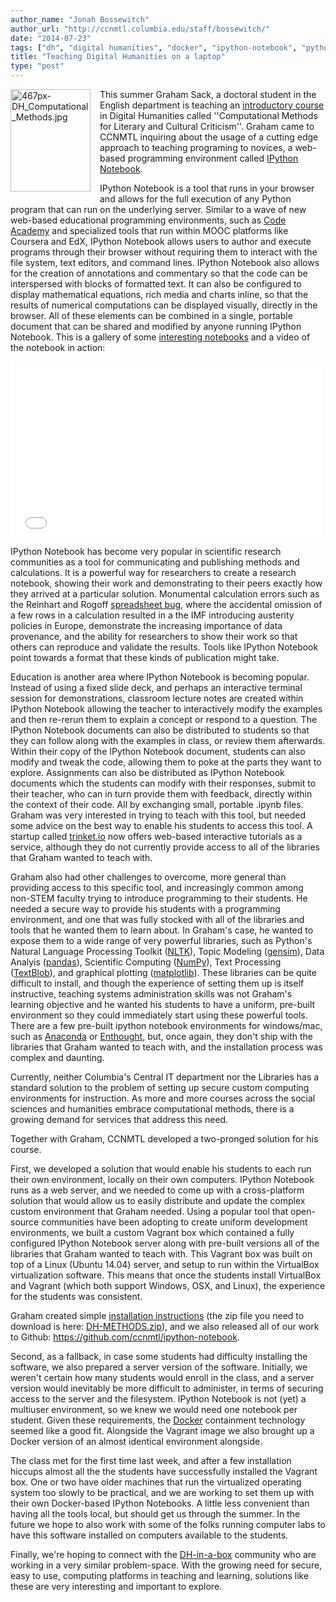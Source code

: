 ```yaml
---
author_name: "Jonah Bossewitch"
author_url: "http://ccnmtl.columbia.edu/staff/bossewitch/"
date: "2014-07-23"
tags: ["dh", "digital humanities", "docker", "ipython-notebook", "python", "vagrant"]
title: "Teaching Digital Humanities on a laptop"
type: "post"
---
```


<p><a href="http://ccnmtl.columbia.edu/compiled/467px-DH_Computational_Methods.jpg"> <img alt="467px-DH_Computational_Methods.jpg" src="http://ccnmtl.columbia.edu/compiled/assets_c/2014/07/467px-DH_Computational_Methods-thumb-467x599-1124.jpg" width="128" height="164" align=left class="mt-image-left" style="padding-bottom: 6px; padding-right: 12px;"/></a>This summer Graham Sack, a doctoral student in the English department is teaching an <a href="http://www.columbia.edu/cu/bulletin/uwb/subj/ENGL/S3024-20142-001/">introductory course</a> in Digital Humanities called ''Computational Methods for Literary and Cultural Criticism''. Graham came to <span class="caps">CCNMTL </span>inquiring about the usage of a cutting edge approach to teaching programing to novices, a web-based programming environment called <a href="http://ipython.org/notebook.html">IPython Notebook</a>.</p>

<p>IPython Notebook is a tool that runs in your browser and allows for the full execution of any Python program that can run on the underlying server. Similar to a wave of new web-based educational programming environments, such as <a href="http://www.codecademy.com/">Code Academy</a> and specialized tools that run within <span class="caps">MOOC </span>platforms like Coursera and EdX, IPython Notebook allows users to author and execute programs through their browser without requiring them to interact with the file system, text editors, and command lines. IPython Notebook also allows for the creation of annotations and commentary so that the code can be interspersed with blocks of formatted text. It can also be configured to display mathematical equations, rich media and charts inline, so that the results of numerical computations can be displayed visually, directly in the browser. All of these elements can be combined in a single, portable document that can be shared and modified by anyone running IPython Notebook. This is a gallery of some <a href="http://+https://github.com/ipython/ipython/wiki/A-gallery-of-interesting-IPython-Notebooks#introductory-tutorials">interesting notebooks</a> and a video of the notebook in action:</p>

<p><iframe width="500" height="281" src="//www.youtube.com/embed/H6dLGQw9yFQ?rel=0" frameborder="0" allowfullscreen></iframe></p>

<p>IPython Notebook has become very popular in scientific research communities as a tool for communicating and publishing methods and calculations. It is a powerful way for researchers to create a research notebook, showing their work and demonstrating to their peers exactly how they arrived at a particular solution. Monumental calculation errors such as the Reinhart and Rogoff <a href="http://www.theguardian.com/politics/2013/apr/18/uncovered-error-george-osborne-austerity">spreadsheet bug</a>, where the accidental omission of a few rows in a calculation resulted in a the <span class="caps">IMF </span>introducing austerity policies in Europe, demonstrate the increasing importance of data provenance, and the ability for researchers to show their work so that others can reproduce and validate the results. Tools like IPython Notebook point towards a format that these kinds of publication might take.</p>

<p>Education is another area where IPython Notebook is becoming popular. Instead of using a fixed slide deck, and perhaps an interactive terminal session for demonstrations, classroom lecture notes are created within IPython Notebook allowing the teacher to interactively modify the examples and then re-rerun them to explain a concept or respond to a question. The IPython Notebook documents can also be distributed to students so that they can follow along with the examples in class, or review them afterwards. Within their copy of the IPython Notebook document, students can also modify and tweak the code, allowing them to poke at the parts they want to explore. Assignments can also be distributed as IPython Notebook documents which the students can modify with their responses, submit to their teacher, who can in turn provide them with feedback, directly within the context of their code. All by exchanging small, portable .ipynb files. Graham was very interested in trying to teach with this tool, but needed some advice on the best way to enable his students to access this tool. A startup called <a href="https://trinket.io/">trinket.io</a> now offers web-based interactive tutorials as a service, although they do not currently provide access to all of the libraries that Graham wanted to teach with.</p>

<p>Graham also had other challenges to overcome, more general than providing access to this specific tool, and increasingly common among non-STEM faculty trying to introduce programming to their students. He needed a secure way to provide his students with a programming environment, and one that was fully stocked with all of the libraries and tools that he wanted them to learn about. In Graham's case, he wanted to expose them to a wide range of very powerful libraries, such as Python's Natural Language Processing Toolkit (<a href="http://www.nltk.org/"><span class="caps">NLTK</span></a>), Topic Modeling (<a href="http://radimrehurek.com/gensim/">gensim</a>), Data Analyis (<a href="http://pandas.pydata.org/">pandas</a>), Scientific Computing (<a href="http://www.numpy.org/">NumPy</a>), Text Processing (<a href="http://textblob.readthedocs.org/en/dev/">TextBlob</a>), and graphical plotting (<a href="http://matplotlib.org/">matplotlib</a>). These libraries can be quite difficult to install, and though the experience of setting them up is itself instructive, teaching systems administration skills was not Graham's learning objective and he wanted his students to have a uniform, pre-built environment so they could immediately start using these powerful tools. There are a few pre-built ipython notebook environments for windows/mac, such as <a href="http://docs.continuum.io/anaconda/pkg-docs.html">Anaconda</a> or <a href="https://www.enthought.com/products/epd/free/">Enthought</a>, but, once again, they don't ship with the libraries that Graham wanted to teach with, and the installation process was complex and daunting.</p>

<p>Currently, neither Columbia's Central IT department nor the Libraries has a standard solution to the problem of setting up secure custom computing environments for instruction. As more and more courses across the social sciences and humanities embrace computational methods, there is a growing demand for services that address this need.</p>

<p>Together with Graham, <span class="caps">CCNMTL </span>developed a two-pronged solution for his course.</p>

<p>First, we developed a solution that would enable his students to each run their own environment, locally on their own computers. IPython Notebook runs as a web server, and we needed to come up with a cross-platform solution that would allow us to easily distribute and update the complex custom environment that Graham needed. Using a popular tool that open-source communities have been adopting to create uniform development environments, we built a custom Vagrant box which contained a fully configured IPython Notebook server along with pre-built versions all of the libraries that Graham wanted to teach with. This Vagrant box was built on top of a Linux (Ubuntu 14.04) server, and setup to run within the VirtualBox virtualization software. This means that once the students install VirtualBox and Vagrant (which both support Windows, <span class="caps">OSX, </span>and Linux), the experience for the students was consistent.</p>

<p>Graham created simple <a href="http://ccnmtl.columbia.edu/compiled/Simplified-IPython-Installation-V2.pdf">installation instructions</a> (the zip file you need to download is here: <a href="http://ccnmtl.columbia.edu/compiled/DH-METHODS.zip">DH-METHODS.zip</a>), and we also released all of our work to Github: <a href="https://github.com/ccnmtl/ipython-notebook">https://github.com/ccnmtl/ipython-notebook</a>.</p>

<p>Second, as a fallback, in case some students had difficulty installing the software, we also prepared a server version of the software. Initially, we weren't certain how many students would enroll in the class, and a server version would inevitably be more difficult to administer, in terms of securing access to the server and the filesystem. IPython Notebook is not (yet) a multiuser environment, so we knew we would need one notebook per student. Given these requirements, the <a href="http://docker.com/">Docker</a> containment technology seemed like a good fit. Alongside the Vagrant image we also brought up a Docker version of an almost identical environment alongside.</p>

<p>The class met for the first time last week, and after a few installation hiccups almost all the the students have successfully installed the Vagrant box. One or two have older machines that run the virtualized operating system too slowly to be practical, and we are working to set them up with their own Docker-based IPython Notebooks. A little less convenient than having all the tools local, but should get us through the summer. In the future we hope to also work with some of the folks running computer labs to have this software installed on computers available to the students.</p>

<p>Finally, we're hoping to connect with the <a href="http://dhbox.org/">DH-in-a-box</a> community who are working in a very similar problem-space.  With the growing need for secure, easy to use, computing platforms in teaching and learning, solutions like these are very interesting and important to explore. </p>
